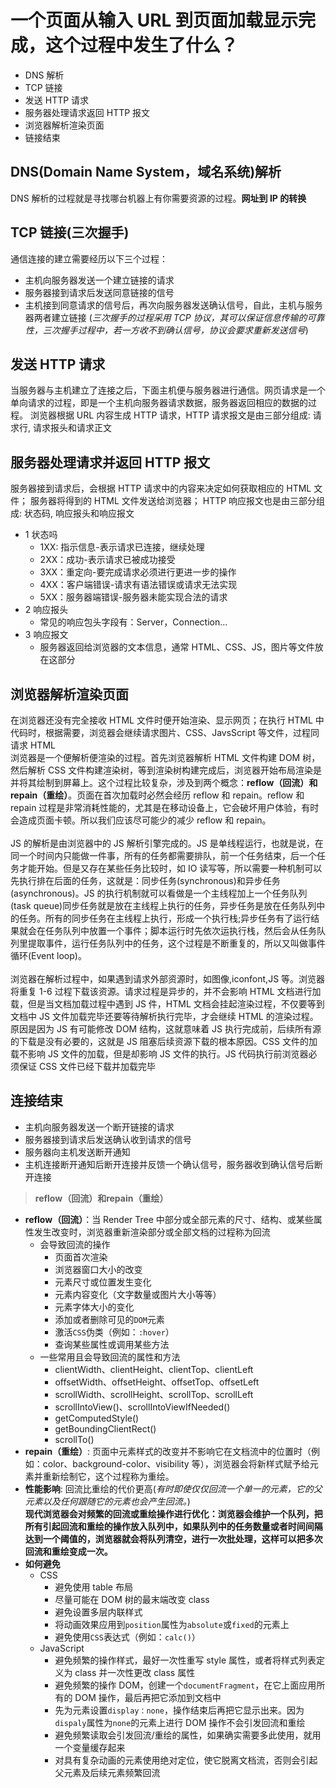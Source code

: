 # 一个页面从输入 URL 到页面加载显示完成，这个过程中发生了什么？

- DNS 解析
- TCP 链接
- 发送 HTTP 请求
- 服务器处理请求返回 HTTP 报文
- 浏览器解析渲染页面
- 链接结束

## DNS(Domain Name System，域名系统)解析

DNS 解析的过程就是寻找哪台机器上有你需要资源的过程。**网址到 IP 的转换**

## TCP 链接(三次握手)

通信连接的建立需要经历以下三个过程： <br>

- 主机向服务器发送一个建立链接的请求
- 服务器接到请求后发送同意链接的信号
- 主机接到同意请求的信号后，再次向服务器发送确认信号，自此，主机与服务器两者建立链接
  (_三次握手的过程采用 TCP 协议，其可以保证信息传输的可靠性，三次握手过程中，若一方收不到确认信号，协议会要求重新发送信号_)

## 发送 HTTP 请求

当服务器与主机建立了连接之后，下面主机便与服务器进行通信。网页请求是一个单向请求的过程，即是一个主机向服务器请求数据，服务器返回相应的数据的过程。
浏览器根据 URL 内容生成 HTTP 请求，HTTP 请求报文是由三部分组成: 请求行, 请求报头和请求正文

## 服务器处理请求并返回 HTTP 报文

服务器接到请求后，会根据 HTTP 请求中的内容来决定如何获取相应的 HTML 文件；
服务器将得到的 HTML 文件发送给浏览器；
HTTP 响应报文也是由三部分组成: 状态码, 响应报头和响应报文

- 1 状态吗
  - 1XX: 指示信息-表示请求已连接，继续处理
  - 2XX：成功-表示请求已被成功接受
  - 3XX：重定向-要完成请求必须进行更进一步的操作
  - 4XX：客户端错误-请求有语法错误或请求无法实现
  - 5XX：服务器端错误-服务器未能实现合法的请求
- 2 响应报头
  - 常见的响应包头字段有：Server，Connection...
- 3 响应报文
  - 服务器返回给浏览器的文本信息，通常 HTML、CSS、JS，图片等文件放在这部分

## 浏览器解析渲染页面

在浏览器还没有完全接收 HTML 文件时便开始渲染、显示网页；在执行 HTML 中代码时，根据需要，浏览器会继续请求图片、CSS、JavsScript 等文件，过程同请求 HTML
<br>
浏览器是一个便解析便渲染的过程。首先浏览器解析 HTML 文件构建 DOM 树，然后解析 CSS 文件构建渲染树，等到渲染树构建完成后，浏览器开始布局渲染是并将其绘制到屏幕上。这个过程比较复杂，涉及到两个概念：**reflow（回流）**和**repain（重绘）**。页面在首次加载时必然会经历 reflow 和 repain。reflow 和 repain 过程是非常消耗性能的，尤其是在移动设备上，它会破坏用户体验，有时会造成页面卡顿。所以我们应该尽可能少的减少 reflow 和 repain。
<br>
<br>
JS 的解析是由浏览器中的 JS 解析引擎完成的。JS 是单线程运行，也就是说，在同一个时间内只能做一件事，所有的任务都需要排队，前一个任务结束，后一个任务才能开始。但是又存在某些任务比较时，如 IO 读写等，所以需要一种机制可以先执行排在后面的任务，这就是：同步任务(synchronous)和异步任务(asynchronous)。JS 的执行机制就可以看做是一个主线程加上一个任务队列(task queue)同步任务就是放在主线程上执行的任务，异步任务是放在任务队列中的任务。所有的同步任务在主线程上执行，形成一个执行栈;异步任务有了运行结果就会在任务队列中放置一个事件；脚本运行时先依次运执行栈，然后会从任务队列里提取事件，运行任务队列中的任务，这个过程是不断重复的，所以又叫做事件循环(Event loop)。
<br>
<br>
浏览器在解析过程中，如果遇到请求外部资源时，如图像,iconfont,JS 等。浏览器将重复 1-6 过程下载该资源。请求过程是异步的，并不会影响 HTML 文档进行加载，但是当文档加载过程中遇到 JS 件，HTML 文档会挂起渲染过程，不仅要等到文档中 JS 文件加载完毕还要等待解析执行完毕，才会继续 HTML 的渲染过程。原因是因为 JS 有可能修改 DOM 结构，这就意味着 JS 执行完成前，后续所有源的下载是没有必要的，这就是 JS 阻塞后续资源下载的根本原因。CSS 文件的加载不影响 JS 文件的加载，但是却影响 JS 文件的执行。JS 代码执行前浏览器必须保证 CSS 文件已经下载并加载完毕

## 连接结束

- 主机向服务器发送一个断开链接的请求
- 服务器接到请求后发送确认收到请求的信号
- 服务器向主机发送断开通知
- 主机连接断开通知后断开连接并反馈一个确认信号，服务器收到确认信号后断开连接

> **reflow（回流）**和**repain（重绘）**

- **reflow（回流）**：当 Render Tree 中部分或全部元素的尺寸、结构、或某些属性发生改变时，浏览器重新渲染部分或全部文档的过程称为回流
  - 会导致回流的操作
    - 页面首次渲染
    - 浏览器窗口大小的改变
    - 元素尺寸或位置发生变化
    - 元素内容变化（文字数量或图片大小等等）
    - 元素字体大小的变化
    - 添加或者删除可见的`DOM`元素
    - 激活`CSS`伪类（例如：`:hover`）
    - 查询某些属性或调用某些方法
  - 一些常用且会导致回流的属性和方法
    - clientWidth、clientHeight、clientTop、clientLeft
    - offsetWidth、offsetHeight、offsetTop、offsetLeft
    - scrollWidth、scrollHeight、scrollTop、scrollLeft
    - scrollIntoView()、scrollIntoViewIfNeeded()
    - getComputedStyle()
    - getBoundingClientRect()
    - scrollTo()
- **repain（重绘）**: 页面中元素样式的改变并不影响它在文档流中的位置时（例如：color、background-color、visibility 等），浏览器会将新样式赋予给元素并重新绘制它，这个过程称为重绘。
- **性能影响**: 回流比重绘的代价更高(_有时即使仅仅回流一个单一的元素，它的父元素以及任何跟随它的元素也会产生回流。_) <br>
  **现代浏览器会对频繁的回流或重绘操作进行优化：浏览器会维护一个队列，把所有引起回流和重绘的操作放入队列中，如果队列中的任务数量或者时间间隔达到一个阈值的，浏览器就会将队列清空，进行一次批处理，这样可以把多次回流和重绘变成一次。**
- **如何避免**
  - CSS
    - 避免使用 table 布局
    - 尽量可能在 DOM 树的最末端改变 class
    - 避免设置多层内联样式
    - 将动画效果应用到`position`属性为`absolute`或`fixed`的元素上
    - 避免使用`CSS`表达式（例如：`calc()`）
  - JavaScript
    - 避免频繁的操作样式，最好一次性重写 style 属性，或者将样式列表定义为 class 并一次性更改 class 属性
    - 避免频繁的操作 DOM，创建一个`documentFragment`，在它上面应用所有的 DOM 操作，最后再把它添加到文档中
    - 先为元素设置`display：none`，操作结束后再把它显示出来。因为`dispaly`属性为`none`的元素上进行 DOM 操作不会引发回流和重绘
    - 避免频繁读取会引发回流/重绘的属性，如果确实需要多此使用，就用一个变量缓存起来
    - 对具有复杂动画的元素使用绝对定位，使它脱离文档流，否则会引起父元素及后续元素频繁回流
